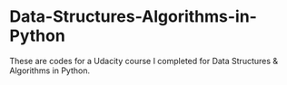 # Data-Structures-Algorithms-in-Python
These are codes for a Udacity course I completed for Data Structures &amp; Algorithms in Python. 
